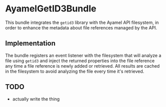 # AyamelGetID3Bundle #

This bundle integrates the `getid3` library with the Ayamel API filesystem, in order to enhance the metadata about file references managed by the API.

## Implementation ##

The bundle registers an event listener with the filesystem that will analyze a file using `getid3` and inject the returned properties into the file reference
any time a file reference is newly added or retrieved.  All results are cached in the filesystem to avoid analyzing the file every time it's retrieved.

## TODO ##

* actually write the thing